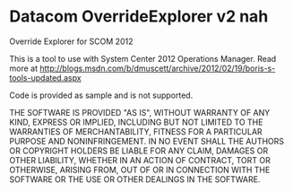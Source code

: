 # Datacom OverrideExplorer v2 nah
Override Explorer for SCOM 2012

This is a tool to use with System Center 2012 Operations Manager.
Read more at http://blogs.msdn.com/b/dmuscett/archive/2012/02/19/boris-s-tools-updated.aspx

Code is provided as sample and is not supported.

 THE SOFTWARE IS PROVIDED "AS IS", WITHOUT WARRANTY OF ANY KIND, EXPRESS OR
 IMPLIED, INCLUDING BUT NOT LIMITED TO THE WARRANTIES OF MERCHANTABILITY,
 FITNESS FOR A PARTICULAR PURPOSE AND NONINFRINGEMENT. IN NO EVENT SHALL THE
 AUTHORS OR COPYRIGHT HOLDERS BE LIABLE FOR ANY CLAIM, DAMAGES OR OTHER
 LIABILITY, WHETHER IN AN ACTION OF CONTRACT, TORT OR OTHERWISE, ARISING FROM,
 OUT OF OR IN CONNECTION WITH THE SOFTWARE OR THE USE OR OTHER DEALINGS IN
 THE SOFTWARE.
